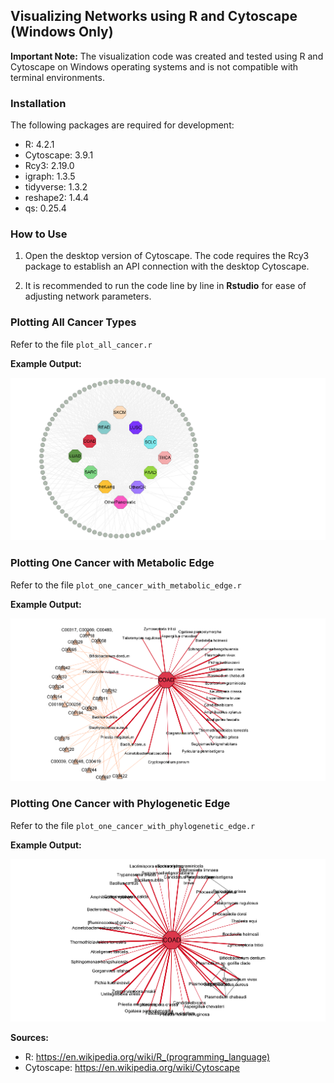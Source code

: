 ## Visualizing Networks using R and Cytoscape (Windows Only)

**Important Note:** The visualization code was created and tested using R and Cytoscape on Windows operating systems and is not compatible with terminal environments.

### Installation

The following packages are required for development:

- R: 4.2.1
- Cytoscape: 3.9.1
- Rcy3: 2.19.0
- igraph: 1.3.5
- tidyverse: 1.3.2
- reshape2: 1.4.4
- qs: 0.25.4

### How to Use

1. Open the desktop version of Cytoscape. The code requires the Rcy3 package to establish an API connection with the desktop Cytoscape.

2. It is recommended to run the code line by line in **Rstudio** for ease of adjusting network parameters.

### Plotting All Cancer Types

Refer to the file `plot_all_cancer.r`

**Example Output:**

![Example Output: All Cancer Types](./img/example_all_cancer.png)

### Plotting One Cancer with Metabolic Edge

Refer to the file `plot_one_cancer_with_metabolic_edge.r`

**Example Output:**

![Example Output: One Cancer with Metabolic Edge](./img/example_metabolic_edge.png)

### Plotting One Cancer with Phylogenetic Edge

Refer to the file `plot_one_cancer_with_phylogenetic_edge.r`

**Example Output:**

![Example Output: One Cancer with Phylogenetic Edge](./img/example_phylogenetic_edge.png)

**Sources:**
- R: https://en.wikipedia.org/wiki/R_(programming_language)
- Cytoscape: https://en.wikipedia.org/wiki/Cytoscape
